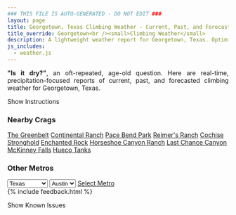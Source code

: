 ```yaml
---
### THIS FILE IS AUTO-GENERATED - DO NOT EDIT ###
layout: page
title: Georgetown, Texas Climbing Weather - Current, Past, and Forecasted Report
title_override: Georgetown<br /><small>Climbing Weather</small>
description: A lightweight weather report for Georgetown, Texas. Optimized for slow internet connections.
js_includes:
  - weather.js
---
```


<section class="measure center lh-copy f5-ns f6 ph2 mv4" style="text-align: justify;">
<strong>"Is it dry?"</strong>, an oft-repeated, age-old question. Here are real-time,
precipitation-focused reports of current, past, and forecasted climbing weather for Georgetown, Texas.
</section>

<p id="settings-toggle" class="mw5 b center tc hover-light-red black-70 pointer">Show Instructions</p>
<section id="settings" class="overflow-hidden" style="display:none;">
    <div class="mv2 ph2 center">
        <div class="fn f6 tc pv2">
            <p class="measure lh-copy center"><strong>Show/hide hourly forecasts</strong> by clicking the desired day.</p>
            <hr class="mw5 p0 mv2 o-60 b0 bt b--light-red light-red bg-light-red">
            <p class="measure lh-copy center"><strong>Current and Past conditions</strong> are measured by the nearest weather station. <strong>Forecast conditions</strong> are calculated and polled separately.</p>
            <hr class="mw5 p0 mv2 o-60 b0 bt b--light-red light-red bg-light-red">
            <p class="measure lh-copy center"><strong>Having issues?</strong> Try <a id="clear-cache" class="no-underline relative fancy-link light-red hover-light-red" href="#">clearing the local cache</a>.</p>
            <hr class="mw5 p0 mv2 o-60 b0 bt b--light-red light-red bg-light-red">
            <p class="measure lh-copy center">Weather data sourced from <a class="no-underline fancy-link relative light-red" target="_blank" href="https://www.weather.gov/documentation/services-web-api">weather.gov</a>.</p>
        </div>
    </div>
</section>
<section id="weather" data-crag="georgetown-texas" class="mv4-ns mv3 ph2 center"></section>
<section id="nearby" class="tc lh-copy">
  <h3>Nearby Crags</h3>
<a class="nowrap no-underline fancy-link relative light-red mh3" href="/crags/the-greenbelt-texas-weather.html">The Greenbelt</a>
<a class="nowrap no-underline fancy-link relative light-red mh3" href="/crags/continental-ranch-texas-weather.html">Continental Ranch</a>
<a class="nowrap no-underline fancy-link relative light-red mh3" href="/crags/pace-bend-park-texas-weather.html">Pace Bend Park</a>
<a class="nowrap no-underline fancy-link relative light-red mh3" href="/crags/reimers-ranch-texas-weather.html">Reimer's Ranch</a>
<a class="nowrap no-underline fancy-link relative light-red mh3" href="/crags/cochise-stronghold-arizona-weather.html">Cochise Stronghold</a>
<a class="nowrap no-underline fancy-link relative light-red mh3" href="/crags/enchanted-rock-texas-weather.html">Enchanted Rock</a>
<a class="nowrap no-underline fancy-link relative light-red mh3" href="/crags/horseshoe-canyon-ranch-arkansas-weather.html">Horseshoe Canyon Ranch</a>
<a class="nowrap no-underline fancy-link relative light-red mh3" href="/crags/last-chance-canyon-new-mexico-weather.html">Last Chance Canyon</a>
<a class="nowrap no-underline fancy-link relative light-red mh3" href="/crags/mckinney-falls-texas-weather.html">McKinney Falls</a>
<a class="nowrap no-underline fancy-link relative light-red mh3" href="/crags/hueco-tanks-texas-weather.html">Hueco Tanks</a>
</section>
<section id="nearby" class="tc lh-copy">
  <h3>Other Metros</h3>
  <select class="ma1 bg-near-white pa2" id="stateSel">
    <option value="Texas" selected>Texas</option>
    <option value="Washington">Washington</option>
    <option value="Colorado">Colorado</option>
    <option value="Tennessee">Tennessee</option>
    <option value="Utah">Utah</option>
    <option value="California">California</option>
  </select>
  <select class="ma1 bg-near-white pa2" id="citySel">
    <option value="Austin" selected>Austin</option>
  </select>
  <a id="selectMetro" class="f6 link dim ph3 pv2 ma1 dib white bg-light-red" href="/crags/austin-texas-weather.html">Select Metro</a>
  <script>
    var states = [];
    states["Texas"] = "Austin"
    states["Washington"] = "Seattle"
    states["Colorado"] = "Denver"
    states["Tennessee"] = "Nashville"
    states["Utah"] = "Salt Lake City"
    states["California"] = "San Francisco|Los Angeles"
  </script>
</section>
{% include feedback.html %}
<p id="issues-toggle" class="mw5 b center tc hover-light-red black-70 pointer">Show Known Issues</p>
<section id="issues" class="overflow-hidden tc f6">
</section>

<script>
  var weekly_EWX_157_106 = {"updated":"2022-06-29T07:10:42+00:00","units":"us","forecastGenerator":"BaselineForecastGenerator","generatedAt":"2022-06-29T08:40:35+00:00","updateTime":"2022-06-29T07:10:42+00:00","validTimes":"2022-06-29T01:00:00+00:00/P7DT18H","elevation":{"unitCode":"wmoUnit:m","value":239.8776},"periods":[{"number":1,"name":"Overnight","startTime":"2022-06-29T03:00:00-05:00","endTime":"2022-06-29T06:00:00-05:00","isDaytime":false,"temperature":70,"temperatureUnit":"F","temperatureTrend":null,"windSpeed":"5 mph","windDirection":"N","icon":"https://api.weather.gov/icons/land/night/sct?size=medium","shortForecast":"Partly Cloudy","detailedForecast":"Partly cloudy, with a low around 70. North wind around 5 mph."},{"number":2,"name":"Wednesday","startTime":"2022-06-29T06:00:00-05:00","endTime":"2022-06-29T18:00:00-05:00","isDaytime":true,"temperature":95,"temperatureUnit":"F","temperatureTrend":null,"windSpeed":"5 to 10 mph","windDirection":"NE","icon":"https://api.weather.gov/icons/land/day/few?size=medium","shortForecast":"Sunny","detailedForecast":"Sunny, with a high near 95. Northeast wind 5 to 10 mph."},{"number":3,"name":"Wednesday Night","startTime":"2022-06-29T18:00:00-05:00","endTime":"2022-06-30T06:00:00-05:00","isDaytime":false,"temperature":73,"temperatureUnit":"F","temperatureTrend":null,"windSpeed":"5 to 10 mph","windDirection":"SSE","icon":"https://api.weather.gov/icons/land/night/few?size=medium","shortForecast":"Mostly Clear","detailedForecast":"Mostly clear, with a low around 73. South southeast wind 5 to 10 mph, with gusts as high as 20 mph."},{"number":4,"name":"Thursday","startTime":"2022-06-30T06:00:00-05:00","endTime":"2022-06-30T18:00:00-05:00","isDaytime":true,"temperature":94,"temperatureUnit":"F","temperatureTrend":null,"windSpeed":"5 to 15 mph","windDirection":"S","icon":"https://api.weather.gov/icons/land/day/few/tsra_hi,20?size=medium","shortForecast":"Sunny then Slight Chance Showers And Thunderstorms","detailedForecast":"A slight chance of rain showers between 1pm and 4pm, then a slight chance of showers and thunderstorms. Sunny, with a high near 94. South wind 5 to 15 mph, with gusts as high as 20 mph. Chance of precipitation is 20%."},{"number":5,"name":"Thursday Night","startTime":"2022-06-30T18:00:00-05:00","endTime":"2022-07-01T06:00:00-05:00","isDaytime":false,"temperature":74,"temperatureUnit":"F","temperatureTrend":null,"windSpeed":"5 to 15 mph","windDirection":"SSE","icon":"https://api.weather.gov/icons/land/night/tsra_hi,20/sct?size=medium","shortForecast":"Slight Chance Showers And Thunderstorms then Partly Cloudy","detailedForecast":"A slight chance of showers and thunderstorms before 7pm. Partly cloudy, with a low around 74. South southeast wind 5 to 15 mph, with gusts as high as 20 mph. Chance of precipitation is 20%."},{"number":6,"name":"Friday","startTime":"2022-07-01T06:00:00-05:00","endTime":"2022-07-01T18:00:00-05:00","isDaytime":true,"temperature":90,"temperatureUnit":"F","temperatureTrend":null,"windSpeed":"5 to 10 mph","windDirection":"SE","icon":"https://api.weather.gov/icons/land/day/sct/tsra_hi,20?size=medium","shortForecast":"Mostly Sunny then Slight Chance Showers And Thunderstorms","detailedForecast":"A slight chance of showers and thunderstorms after 1pm. Mostly sunny, with a high near 90. Southeast wind 5 to 10 mph. Chance of precipitation is 20%."},{"number":7,"name":"Friday Night","startTime":"2022-07-01T18:00:00-05:00","endTime":"2022-07-02T06:00:00-05:00","isDaytime":false,"temperature":74,"temperatureUnit":"F","temperatureTrend":null,"windSpeed":"10 mph","windDirection":"SSE","icon":"https://api.weather.gov/icons/land/night/tsra_hi,20/sct?size=medium","shortForecast":"Slight Chance Showers And Thunderstorms then Partly Cloudy","detailedForecast":"A slight chance of showers and thunderstorms before 7pm. Partly cloudy, with a low around 74. South southeast wind around 10 mph. Chance of precipitation is 20%."},{"number":8,"name":"Saturday","startTime":"2022-07-02T06:00:00-05:00","endTime":"2022-07-02T18:00:00-05:00","isDaytime":true,"temperature":93,"temperatureUnit":"F","temperatureTrend":null,"windSpeed":"10 to 15 mph","windDirection":"S","icon":"https://api.weather.gov/icons/land/day/tsra_hi,20/tsra_hi,30?size=medium","shortForecast":"Slight Chance Showers And Thunderstorms","detailedForecast":"A slight chance of showers and thunderstorms between 7am and 1pm, then a chance of showers and thunderstorms. Mostly sunny, with a high near 93. South wind 10 to 15 mph, with gusts as high as 20 mph. Chance of precipitation is 30%."},{"number":9,"name":"Saturday Night","startTime":"2022-07-02T18:00:00-05:00","endTime":"2022-07-03T06:00:00-05:00","isDaytime":false,"temperature":75,"temperatureUnit":"F","temperatureTrend":null,"windSpeed":"10 mph","windDirection":"SSE","icon":"https://api.weather.gov/icons/land/night/tsra_hi,30/sct?size=medium","shortForecast":"Chance Showers And Thunderstorms then Partly Cloudy","detailedForecast":"A chance of showers and thunderstorms before 7pm. Partly cloudy, with a low around 75. South southeast wind around 10 mph, with gusts as high as 25 mph. Chance of precipitation is 30%."},{"number":10,"name":"Sunday","startTime":"2022-07-03T06:00:00-05:00","endTime":"2022-07-03T18:00:00-05:00","isDaytime":true,"temperature":96,"temperatureUnit":"F","temperatureTrend":null,"windSpeed":"10 to 15 mph","windDirection":"S","icon":"https://api.weather.gov/icons/land/day/few?size=medium","shortForecast":"Sunny","detailedForecast":"Sunny, with a high near 96."},{"number":11,"name":"Sunday Night","startTime":"2022-07-03T18:00:00-05:00","endTime":"2022-07-04T06:00:00-05:00","isDaytime":false,"temperature":75,"temperatureUnit":"F","temperatureTrend":null,"windSpeed":"10 to 15 mph","windDirection":"S","icon":"https://api.weather.gov/icons/land/night/few?size=medium","shortForecast":"Mostly Clear","detailedForecast":"Mostly clear, with a low around 75."},{"number":12,"name":"Independence Day","startTime":"2022-07-04T06:00:00-05:00","endTime":"2022-07-04T18:00:00-05:00","isDaytime":true,"temperature":96,"temperatureUnit":"F","temperatureTrend":null,"windSpeed":"10 to 15 mph","windDirection":"S","icon":"https://api.weather.gov/icons/land/day/few?size=medium","shortForecast":"Sunny","detailedForecast":"Sunny, with a high near 96."},{"number":13,"name":"Monday Night","startTime":"2022-07-04T18:00:00-05:00","endTime":"2022-07-05T06:00:00-05:00","isDaytime":false,"temperature":75,"temperatureUnit":"F","temperatureTrend":null,"windSpeed":"10 to 15 mph","windDirection":"S","icon":"https://api.weather.gov/icons/land/night/few?size=medium","shortForecast":"Mostly Clear","detailedForecast":"Mostly clear, with a low around 75."},{"number":14,"name":"Tuesday","startTime":"2022-07-05T06:00:00-05:00","endTime":"2022-07-05T18:00:00-05:00","isDaytime":true,"temperature":99,"temperatureUnit":"F","temperatureTrend":null,"windSpeed":"10 to 15 mph","windDirection":"S","icon":"https://api.weather.gov/icons/land/day/hot?size=medium","shortForecast":"Sunny","detailedForecast":"Sunny, with a high near 99."}]}
  var hourly_EWX_157_106 = {"@context":["https://geojson.org/geojson-ld/geojson-context.jsonld",{"@version":"1.1","wx":"https://api.weather.gov/ontology#","geo":"http://www.opengis.net/ont/geosparql#","unit":"http://codes.wmo.int/common/unit/","@vocab":"https://api.weather.gov/ontology#"}],"type":"Feature","geometry":{"type":"Polygon","coordinates":[[[-97.708125,30.6461079],[-97.7075974,30.6233812],[-97.68119469999999,30.623832800000002],[-97.6817172,30.646559600000003],[-97.708125,30.6461079]]]},"properties":{"updated":"2022-06-29T07:10:42+00:00","units":"us","forecastGenerator":"HourlyForecastGenerator","generatedAt":"2022-06-29T08:40:35+00:00","updateTime":"2022-06-29T07:10:42+00:00","validTimes":"2022-06-29T01:00:00+00:00/P7DT18H","elevation":{"unitCode":"wmoUnit:m","value":239.8776},"periods":[{"number":1,"name":"","startTime":"2022-06-29T03:00:00-05:00","endTime":"2022-06-29T04:00:00-05:00","isDaytime":false,"temperature":72,"temperatureUnit":"F","temperatureTrend":null,"windSpeed":"5 mph","windDirection":"N","icon":"https://api.weather.gov/icons/land/night/sct?size=small","shortForecast":"Partly Cloudy","detailedForecast":""},{"number":2,"name":"","startTime":"2022-06-29T04:00:00-05:00","endTime":"2022-06-29T05:00:00-05:00","isDaytime":false,"temperature":71,"temperatureUnit":"F","temperatureTrend":null,"windSpeed":"5 mph","windDirection":"N","icon":"https://api.weather.gov/icons/land/night/sct?size=small","shortForecast":"Partly Cloudy","detailedForecast":""},{"number":3,"name":"","startTime":"2022-06-29T05:00:00-05:00","endTime":"2022-06-29T06:00:00-05:00","isDaytime":false,"temperature":70,"temperatureUnit":"F","temperatureTrend":null,"windSpeed":"5 mph","windDirection":"N","icon":"https://api.weather.gov/icons/land/night/sct?size=small","shortForecast":"Partly Cloudy","detailedForecast":""},{"number":4,"name":"","startTime":"2022-06-29T06:00:00-05:00","endTime":"2022-06-29T07:00:00-05:00","isDaytime":true,"temperature":70,"temperatureUnit":"F","temperatureTrend":null,"windSpeed":"5 mph","windDirection":"N","icon":"https://api.weather.gov/icons/land/day/sct?size=small","shortForecast":"Mostly Sunny","detailedForecast":""},{"number":5,"name":"","startTime":"2022-06-29T07:00:00-05:00","endTime":"2022-06-29T08:00:00-05:00","isDaytime":true,"temperature":70,"temperatureUnit":"F","temperatureTrend":null,"windSpeed":"5 mph","windDirection":"N","icon":"https://api.weather.gov/icons/land/day/few?size=small","shortForecast":"Sunny","detailedForecast":""},{"number":6,"name":"","startTime":"2022-06-29T08:00:00-05:00","endTime":"2022-06-29T09:00:00-05:00","isDaytime":true,"temperature":74,"temperatureUnit":"F","temperatureTrend":null,"windSpeed":"5 mph","windDirection":"NNE","icon":"https://api.weather.gov/icons/land/day/few?size=small","shortForecast":"Sunny","detailedForecast":""},{"number":7,"name":"","startTime":"2022-06-29T09:00:00-05:00","endTime":"2022-06-29T10:00:00-05:00","isDaytime":true,"temperature":78,"temperatureUnit":"F","temperatureTrend":null,"windSpeed":"10 mph","windDirection":"NE","icon":"https://api.weather.gov/icons/land/day/few?size=small","shortForecast":"Sunny","detailedForecast":""},{"number":8,"name":"","startTime":"2022-06-29T10:00:00-05:00","endTime":"2022-06-29T11:00:00-05:00","isDaytime":true,"temperature":81,"temperatureUnit":"F","temperatureTrend":null,"windSpeed":"10 mph","windDirection":"NE","icon":"https://api.weather.gov/icons/land/day/few?size=small","shortForecast":"Sunny","detailedForecast":""},{"number":9,"name":"","startTime":"2022-06-29T11:00:00-05:00","endTime":"2022-06-29T12:00:00-05:00","isDaytime":true,"temperature":85,"temperatureUnit":"F","temperatureTrend":null,"windSpeed":"10 mph","windDirection":"NE","icon":"https://api.weather.gov/icons/land/day/skc?size=small","shortForecast":"Sunny","detailedForecast":""},{"number":10,"name":"","startTime":"2022-06-29T12:00:00-05:00","endTime":"2022-06-29T13:00:00-05:00","isDaytime":true,"temperature":88,"temperatureUnit":"F","temperatureTrend":null,"windSpeed":"10 mph","windDirection":"NE","icon":"https://api.weather.gov/icons/land/day/few?size=small","shortForecast":"Sunny","detailedForecast":""},{"number":11,"name":"","startTime":"2022-06-29T13:00:00-05:00","endTime":"2022-06-29T14:00:00-05:00","isDaytime":true,"temperature":90,"temperatureUnit":"F","temperatureTrend":null,"windSpeed":"10 mph","windDirection":"NE","icon":"https://api.weather.gov/icons/land/day/skc?size=small","shortForecast":"Sunny","detailedForecast":""},{"number":12,"name":"","startTime":"2022-06-29T14:00:00-05:00","endTime":"2022-06-29T15:00:00-05:00","isDaytime":true,"temperature":92,"temperatureUnit":"F","temperatureTrend":null,"windSpeed":"10 mph","windDirection":"NE","icon":"https://api.weather.gov/icons/land/day/skc?size=small","shortForecast":"Sunny","detailedForecast":""},{"number":13,"name":"","startTime":"2022-06-29T15:00:00-05:00","endTime":"2022-06-29T16:00:00-05:00","isDaytime":true,"temperature":93,"temperatureUnit":"F","temperatureTrend":null,"windSpeed":"10 mph","windDirection":"NE","icon":"https://api.weather.gov/icons/land/day/skc?size=small","shortForecast":"Sunny","detailedForecast":""},{"number":14,"name":"","startTime":"2022-06-29T16:00:00-05:00","endTime":"2022-06-29T17:00:00-05:00","isDaytime":true,"temperature":93,"temperatureUnit":"F","temperatureTrend":null,"windSpeed":"10 mph","windDirection":"ENE","icon":"https://api.weather.gov/icons/land/day/skc?size=small","shortForecast":"Sunny","detailedForecast":""},{"number":15,"name":"","startTime":"2022-06-29T17:00:00-05:00","endTime":"2022-06-29T18:00:00-05:00","isDaytime":true,"temperature":94,"temperatureUnit":"F","temperatureTrend":null,"windSpeed":"10 mph","windDirection":"ENE","icon":"https://api.weather.gov/icons/land/day/few?size=small","shortForecast":"Sunny","detailedForecast":""},{"number":16,"name":"","startTime":"2022-06-29T18:00:00-05:00","endTime":"2022-06-29T19:00:00-05:00","isDaytime":false,"temperature":94,"temperatureUnit":"F","temperatureTrend":null,"windSpeed":"10 mph","windDirection":"E","icon":"https://api.weather.gov/icons/land/night/skc?size=small","shortForecast":"Clear","detailedForecast":""},{"number":17,"name":"","startTime":"2022-06-29T19:00:00-05:00","endTime":"2022-06-29T20:00:00-05:00","isDaytime":false,"temperature":91,"temperatureUnit":"F","temperatureTrend":null,"windSpeed":"10 mph","windDirection":"E","icon":"https://api.weather.gov/icons/land/night/few?size=small","shortForecast":"Mostly Clear","detailedForecast":""},{"number":18,"name":"","startTime":"2022-06-29T20:00:00-05:00","endTime":"2022-06-29T21:00:00-05:00","isDaytime":false,"temperature":89,"temperatureUnit":"F","temperatureTrend":null,"windSpeed":"10 mph","windDirection":"ESE","icon":"https://api.weather.gov/icons/land/night/few?size=small","shortForecast":"Mostly Clear","detailedForecast":""},{"number":19,"name":"","startTime":"2022-06-29T21:00:00-05:00","endTime":"2022-06-29T22:00:00-05:00","isDaytime":false,"temperature":85,"temperatureUnit":"F","temperatureTrend":null,"windSpeed":"10 mph","windDirection":"SE","icon":"https://api.weather.gov/icons/land/night/few?size=small","shortForecast":"Mostly Clear","detailedForecast":""},{"number":20,"name":"","startTime":"2022-06-29T22:00:00-05:00","endTime":"2022-06-29T23:00:00-05:00","isDaytime":false,"temperature":82,"temperatureUnit":"F","temperatureTrend":null,"windSpeed":"10 mph","windDirection":"SSE","icon":"https://api.weather.gov/icons/land/night/sct?size=small","shortForecast":"Partly Cloudy","detailedForecast":""},{"number":21,"name":"","startTime":"2022-06-29T23:00:00-05:00","endTime":"2022-06-30T00:00:00-05:00","isDaytime":false,"temperature":80,"temperatureUnit":"F","temperatureTrend":null,"windSpeed":"10 mph","windDirection":"SSE","icon":"https://api.weather.gov/icons/land/night/few?size=small","shortForecast":"Mostly Clear","detailedForecast":""},{"number":22,"name":"","startTime":"2022-06-30T00:00:00-05:00","endTime":"2022-06-30T01:00:00-05:00","isDaytime":false,"temperature":79,"temperatureUnit":"F","temperatureTrend":null,"windSpeed":"5 mph","windDirection":"S","icon":"https://api.weather.gov/icons/land/night/few?size=small","shortForecast":"Mostly Clear","detailedForecast":""},{"number":23,"name":"","startTime":"2022-06-30T01:00:00-05:00","endTime":"2022-06-30T02:00:00-05:00","isDaytime":false,"temperature":78,"temperatureUnit":"F","temperatureTrend":null,"windSpeed":"5 mph","windDirection":"S","icon":"https://api.weather.gov/icons/land/night/sct?size=small","shortForecast":"Partly Cloudy","detailedForecast":""},{"number":24,"name":"","startTime":"2022-06-30T02:00:00-05:00","endTime":"2022-06-30T03:00:00-05:00","isDaytime":false,"temperature":77,"temperatureUnit":"F","temperatureTrend":null,"windSpeed":"5 mph","windDirection":"S","icon":"https://api.weather.gov/icons/land/night/few?size=small","shortForecast":"Mostly Clear","detailedForecast":""},{"number":25,"name":"","startTime":"2022-06-30T03:00:00-05:00","endTime":"2022-06-30T04:00:00-05:00","isDaytime":false,"temperature":76,"temperatureUnit":"F","temperatureTrend":null,"windSpeed":"5 mph","windDirection":"SSW","icon":"https://api.weather.gov/icons/land/night/few?size=small","shortForecast":"Mostly Clear","detailedForecast":""},{"number":26,"name":"","startTime":"2022-06-30T04:00:00-05:00","endTime":"2022-06-30T05:00:00-05:00","isDaytime":false,"temperature":75,"temperatureUnit":"F","temperatureTrend":null,"windSpeed":"5 mph","windDirection":"SSW","icon":"https://api.weather.gov/icons/land/night/few?size=small","shortForecast":"Mostly Clear","detailedForecast":""},{"number":27,"name":"","startTime":"2022-06-30T05:00:00-05:00","endTime":"2022-06-30T06:00:00-05:00","isDaytime":false,"temperature":75,"temperatureUnit":"F","temperatureTrend":null,"windSpeed":"5 mph","windDirection":"WSW","icon":"https://api.weather.gov/icons/land/night/few?size=small","shortForecast":"Mostly Clear","detailedForecast":""},{"number":28,"name":"","startTime":"2022-06-30T06:00:00-05:00","endTime":"2022-06-30T07:00:00-05:00","isDaytime":true,"temperature":74,"temperatureUnit":"F","temperatureTrend":null,"windSpeed":"5 mph","windDirection":"SW","icon":"https://api.weather.gov/icons/land/day/few?size=small","shortForecast":"Sunny","detailedForecast":""},{"number":29,"name":"","startTime":"2022-06-30T07:00:00-05:00","endTime":"2022-06-30T08:00:00-05:00","isDaytime":true,"temperature":73,"temperatureUnit":"F","temperatureTrend":null,"windSpeed":"5 mph","windDirection":"NW","icon":"https://api.weather.gov/icons/land/day/few?size=small","shortForecast":"Sunny","detailedForecast":""},{"number":30,"name":"","startTime":"2022-06-30T08:00:00-05:00","endTime":"2022-06-30T09:00:00-05:00","isDaytime":true,"temperature":77,"temperatureUnit":"F","temperatureTrend":null,"windSpeed":"5 mph","windDirection":"SSW","icon":"https://api.weather.gov/icons/land/day/few?size=small","shortForecast":"Sunny","detailedForecast":""},{"number":31,"name":"","startTime":"2022-06-30T09:00:00-05:00","endTime":"2022-06-30T10:00:00-05:00","isDaytime":true,"temperature":80,"temperatureUnit":"F","temperatureTrend":null,"windSpeed":"5 mph","windDirection":"S","icon":"https://api.weather.gov/icons/land/day/few?size=small","shortForecast":"Sunny","detailedForecast":""},{"number":32,"name":"","startTime":"2022-06-30T10:00:00-05:00","endTime":"2022-06-30T11:00:00-05:00","isDaytime":true,"temperature":83,"temperatureUnit":"F","temperatureTrend":null,"windSpeed":"5 mph","windDirection":"SSE","icon":"https://api.weather.gov/icons/land/day/skc?size=small","shortForecast":"Sunny","detailedForecast":""},{"number":33,"name":"","startTime":"2022-06-30T11:00:00-05:00","endTime":"2022-06-30T12:00:00-05:00","isDaytime":true,"temperature":86,"temperatureUnit":"F","temperatureTrend":null,"windSpeed":"10 mph","windDirection":"SSE","icon":"https://api.weather.gov/icons/land/day/few?size=small","shortForecast":"Sunny","detailedForecast":""},{"number":34,"name":"","startTime":"2022-06-30T12:00:00-05:00","endTime":"2022-06-30T13:00:00-05:00","isDaytime":true,"temperature":89,"temperatureUnit":"F","temperatureTrend":null,"windSpeed":"10 mph","windDirection":"SE","icon":"https://api.weather.gov/icons/land/day/few?size=small","shortForecast":"Sunny","detailedForecast":""},{"number":35,"name":"","startTime":"2022-06-30T13:00:00-05:00","endTime":"2022-06-30T14:00:00-05:00","isDaytime":true,"temperature":91,"temperatureUnit":"F","temperatureTrend":null,"windSpeed":"10 mph","windDirection":"SE","icon":"https://api.weather.gov/icons/land/day/rain_showers?size=small","shortForecast":"Slight Chance Rain Showers","detailedForecast":""},{"number":36,"name":"","startTime":"2022-06-30T14:00:00-05:00","endTime":"2022-06-30T15:00:00-05:00","isDaytime":true,"temperature":93,"temperatureUnit":"F","temperatureTrend":null,"windSpeed":"10 mph","windDirection":"SE","icon":"https://api.weather.gov/icons/land/day/rain_showers?size=small","shortForecast":"Slight Chance Rain Showers","detailedForecast":""},{"number":37,"name":"","startTime":"2022-06-30T15:00:00-05:00","endTime":"2022-06-30T16:00:00-05:00","isDaytime":true,"temperature":93,"temperatureUnit":"F","temperatureTrend":null,"windSpeed":"15 mph","windDirection":"SE","icon":"https://api.weather.gov/icons/land/day/rain_showers?size=small","shortForecast":"Slight Chance Rain Showers","detailedForecast":""},{"number":38,"name":"","startTime":"2022-06-30T16:00:00-05:00","endTime":"2022-06-30T17:00:00-05:00","isDaytime":true,"temperature":93,"temperatureUnit":"F","temperatureTrend":null,"windSpeed":"15 mph","windDirection":"SE","icon":"https://api.weather.gov/icons/land/day/tsra_hi?size=small","shortForecast":"Slight Chance Showers And Thunderstorms","detailedForecast":""},{"number":39,"name":"","startTime":"2022-06-30T17:00:00-05:00","endTime":"2022-06-30T18:00:00-05:00","isDaytime":true,"temperature":93,"temperatureUnit":"F","temperatureTrend":null,"windSpeed":"15 mph","windDirection":"SE","icon":"https://api.weather.gov/icons/land/day/tsra_hi?size=small","shortForecast":"Slight Chance Showers And Thunderstorms","detailedForecast":""},{"number":40,"name":"","startTime":"2022-06-30T18:00:00-05:00","endTime":"2022-06-30T19:00:00-05:00","isDaytime":false,"temperature":91,"temperatureUnit":"F","temperatureTrend":null,"windSpeed":"15 mph","windDirection":"SE","icon":"https://api.weather.gov/icons/land/night/tsra_hi?size=small","shortForecast":"Slight Chance Showers And Thunderstorms","detailedForecast":""},{"number":41,"name":"","startTime":"2022-06-30T19:00:00-05:00","endTime":"2022-06-30T20:00:00-05:00","isDaytime":false,"temperature":90,"temperatureUnit":"F","temperatureTrend":null,"windSpeed":"15 mph","windDirection":"SE","icon":"https://api.weather.gov/icons/land/night/sct?size=small","shortForecast":"Partly Cloudy","detailedForecast":""},{"number":42,"name":"","startTime":"2022-06-30T20:00:00-05:00","endTime":"2022-06-30T21:00:00-05:00","isDaytime":false,"temperature":87,"temperatureUnit":"F","temperatureTrend":null,"windSpeed":"10 mph","windDirection":"SE","icon":"https://api.weather.gov/icons/land/night/few?size=small","shortForecast":"Mostly Clear","detailedForecast":""},{"number":43,"name":"","startTime":"2022-06-30T21:00:00-05:00","endTime":"2022-06-30T22:00:00-05:00","isDaytime":false,"temperature":85,"temperatureUnit":"F","temperatureTrend":null,"windSpeed":"10 mph","windDirection":"SSE","icon":"https://api.weather.gov/icons/land/night/few?size=small","shortForecast":"Mostly Clear","detailedForecast":""},{"number":44,"name":"","startTime":"2022-06-30T22:00:00-05:00","endTime":"2022-06-30T23:00:00-05:00","isDaytime":false,"temperature":82,"temperatureUnit":"F","temperatureTrend":null,"windSpeed":"10 mph","windDirection":"SSE","icon":"https://api.weather.gov/icons/land/night/few?size=small","shortForecast":"Mostly Clear","detailedForecast":""},{"number":45,"name":"","startTime":"2022-06-30T23:00:00-05:00","endTime":"2022-07-01T00:00:00-05:00","isDaytime":false,"temperature":81,"temperatureUnit":"F","temperatureTrend":null,"windSpeed":"10 mph","windDirection":"SSE","icon":"https://api.weather.gov/icons/land/night/few?size=small","shortForecast":"Mostly Clear","detailedForecast":""},{"number":46,"name":"","startTime":"2022-07-01T00:00:00-05:00","endTime":"2022-07-01T01:00:00-05:00","isDaytime":false,"temperature":80,"temperatureUnit":"F","temperatureTrend":null,"windSpeed":"10 mph","windDirection":"SSE","icon":"https://api.weather.gov/icons/land/night/few?size=small","shortForecast":"Mostly Clear","detailedForecast":""},{"number":47,"name":"","startTime":"2022-07-01T01:00:00-05:00","endTime":"2022-07-01T02:00:00-05:00","isDaytime":false,"temperature":79,"temperatureUnit":"F","temperatureTrend":null,"windSpeed":"10 mph","windDirection":"SSE","icon":"https://api.weather.gov/icons/land/night/sct?size=small","shortForecast":"Partly Cloudy","detailedForecast":""},{"number":48,"name":"","startTime":"2022-07-01T02:00:00-05:00","endTime":"2022-07-01T03:00:00-05:00","isDaytime":false,"temperature":78,"temperatureUnit":"F","temperatureTrend":null,"windSpeed":"5 mph","windDirection":"SSE","icon":"https://api.weather.gov/icons/land/night/sct?size=small","shortForecast":"Partly Cloudy","detailedForecast":""},{"number":49,"name":"","startTime":"2022-07-01T03:00:00-05:00","endTime":"2022-07-01T04:00:00-05:00","isDaytime":false,"temperature":77,"temperatureUnit":"F","temperatureTrend":null,"windSpeed":"5 mph","windDirection":"SSE","icon":"https://api.weather.gov/icons/land/night/sct?size=small","shortForecast":"Partly Cloudy","detailedForecast":""},{"number":50,"name":"","startTime":"2022-07-01T04:00:00-05:00","endTime":"2022-07-01T05:00:00-05:00","isDaytime":false,"temperature":76,"temperatureUnit":"F","temperatureTrend":null,"windSpeed":"5 mph","windDirection":"SSE","icon":"https://api.weather.gov/icons/land/night/sct?size=small","shortForecast":"Partly Cloudy","detailedForecast":""},{"number":51,"name":"","startTime":"2022-07-01T05:00:00-05:00","endTime":"2022-07-01T06:00:00-05:00","isDaytime":false,"temperature":75,"temperatureUnit":"F","temperatureTrend":null,"windSpeed":"5 mph","windDirection":"SSE","icon":"https://api.weather.gov/icons/land/night/sct?size=small","shortForecast":"Partly Cloudy","detailedForecast":""},{"number":52,"name":"","startTime":"2022-07-01T06:00:00-05:00","endTime":"2022-07-01T07:00:00-05:00","isDaytime":true,"temperature":74,"temperatureUnit":"F","temperatureTrend":null,"windSpeed":"5 mph","windDirection":"SSE","icon":"https://api.weather.gov/icons/land/day/sct?size=small","shortForecast":"Mostly Sunny","detailedForecast":""},{"number":53,"name":"","startTime":"2022-07-01T07:00:00-05:00","endTime":"2022-07-01T08:00:00-05:00","isDaytime":true,"temperature":74,"temperatureUnit":"F","temperatureTrend":null,"windSpeed":"5 mph","windDirection":"SSE","icon":"https://api.weather.gov/icons/land/day/sct?size=small","shortForecast":"Mostly Sunny","detailedForecast":""},{"number":54,"name":"","startTime":"2022-07-01T08:00:00-05:00","endTime":"2022-07-01T09:00:00-05:00","isDaytime":true,"temperature":76,"temperatureUnit":"F","temperatureTrend":null,"windSpeed":"5 mph","windDirection":"SSE","icon":"https://api.weather.gov/icons/land/day/sct?size=small","shortForecast":"Mostly Sunny","detailedForecast":""},{"number":55,"name":"","startTime":"2022-07-01T09:00:00-05:00","endTime":"2022-07-01T10:00:00-05:00","isDaytime":true,"temperature":78,"temperatureUnit":"F","temperatureTrend":null,"windSpeed":"10 mph","windDirection":"SE","icon":"https://api.weather.gov/icons/land/day/sct?size=small","shortForecast":"Mostly Sunny","detailedForecast":""},{"number":56,"name":"","startTime":"2022-07-01T10:00:00-05:00","endTime":"2022-07-01T11:00:00-05:00","isDaytime":true,"temperature":81,"temperatureUnit":"F","temperatureTrend":null,"windSpeed":"10 mph","windDirection":"SE","icon":"https://api.weather.gov/icons/land/day/sct?size=small","shortForecast":"Mostly Sunny","detailedForecast":""},{"number":57,"name":"","startTime":"2022-07-01T11:00:00-05:00","endTime":"2022-07-01T12:00:00-05:00","isDaytime":true,"temperature":83,"temperatureUnit":"F","temperatureTrend":null,"windSpeed":"10 mph","windDirection":"SE","icon":"https://api.weather.gov/icons/land/day/sct?size=small","shortForecast":"Mostly Sunny","detailedForecast":""},{"number":58,"name":"","startTime":"2022-07-01T12:00:00-05:00","endTime":"2022-07-01T13:00:00-05:00","isDaytime":true,"temperature":86,"temperatureUnit":"F","temperatureTrend":null,"windSpeed":"10 mph","windDirection":"SE","icon":"https://api.weather.gov/icons/land/day/bkn?size=small","shortForecast":"Partly Sunny","detailedForecast":""},{"number":59,"name":"","startTime":"2022-07-01T13:00:00-05:00","endTime":"2022-07-01T14:00:00-05:00","isDaytime":true,"temperature":88,"temperatureUnit":"F","temperatureTrend":null,"windSpeed":"10 mph","windDirection":"SE","icon":"https://api.weather.gov/icons/land/day/tsra_hi?size=small","shortForecast":"Slight Chance Showers And Thunderstorms","detailedForecast":""},{"number":60,"name":"","startTime":"2022-07-01T14:00:00-05:00","endTime":"2022-07-01T15:00:00-05:00","isDaytime":true,"temperature":89,"temperatureUnit":"F","temperatureTrend":null,"windSpeed":"10 mph","windDirection":"SE","icon":"https://api.weather.gov/icons/land/day/tsra_hi?size=small","shortForecast":"Slight Chance Showers And Thunderstorms","detailedForecast":""},{"number":61,"name":"","startTime":"2022-07-01T15:00:00-05:00","endTime":"2022-07-01T16:00:00-05:00","isDaytime":true,"temperature":90,"temperatureUnit":"F","temperatureTrend":null,"windSpeed":"10 mph","windDirection":"SE","icon":"https://api.weather.gov/icons/land/day/tsra_hi?size=small","shortForecast":"Slight Chance Showers And Thunderstorms","detailedForecast":""},{"number":62,"name":"","startTime":"2022-07-01T16:00:00-05:00","endTime":"2022-07-01T17:00:00-05:00","isDaytime":true,"temperature":90,"temperatureUnit":"F","temperatureTrend":null,"windSpeed":"10 mph","windDirection":"SE","icon":"https://api.weather.gov/icons/land/day/tsra_hi?size=small","shortForecast":"Slight Chance Showers And Thunderstorms","detailedForecast":""},{"number":63,"name":"","startTime":"2022-07-01T17:00:00-05:00","endTime":"2022-07-01T18:00:00-05:00","isDaytime":true,"temperature":90,"temperatureUnit":"F","temperatureTrend":null,"windSpeed":"10 mph","windDirection":"SE","icon":"https://api.weather.gov/icons/land/day/tsra_hi?size=small","shortForecast":"Slight Chance Showers And Thunderstorms","detailedForecast":""},{"number":64,"name":"","startTime":"2022-07-01T18:00:00-05:00","endTime":"2022-07-01T19:00:00-05:00","isDaytime":false,"temperature":89,"temperatureUnit":"F","temperatureTrend":null,"windSpeed":"10 mph","windDirection":"SE","icon":"https://api.weather.gov/icons/land/night/tsra_hi?size=small","shortForecast":"Slight Chance Showers And Thunderstorms","detailedForecast":""},{"number":65,"name":"","startTime":"2022-07-01T19:00:00-05:00","endTime":"2022-07-01T20:00:00-05:00","isDaytime":false,"temperature":88,"temperatureUnit":"F","temperatureTrend":null,"windSpeed":"10 mph","windDirection":"SE","icon":"https://api.weather.gov/icons/land/night/sct?size=small","shortForecast":"Partly Cloudy","detailedForecast":""},{"number":66,"name":"","startTime":"2022-07-01T20:00:00-05:00","endTime":"2022-07-01T21:00:00-05:00","isDaytime":false,"temperature":86,"temperatureUnit":"F","temperatureTrend":null,"windSpeed":"10 mph","windDirection":"SE","icon":"https://api.weather.gov/icons/land/night/sct?size=small","shortForecast":"Partly Cloudy","detailedForecast":""},{"number":67,"name":"","startTime":"2022-07-01T21:00:00-05:00","endTime":"2022-07-01T22:00:00-05:00","isDaytime":false,"temperature":83,"temperatureUnit":"F","temperatureTrend":null,"windSpeed":"10 mph","windDirection":"SSE","icon":"https://api.weather.gov/icons/land/night/sct?size=small","shortForecast":"Partly Cloudy","detailedForecast":""},{"number":68,"name":"","startTime":"2022-07-01T22:00:00-05:00","endTime":"2022-07-01T23:00:00-05:00","isDaytime":false,"temperature":81,"temperatureUnit":"F","temperatureTrend":null,"windSpeed":"10 mph","windDirection":"SSE","icon":"https://api.weather.gov/icons/land/night/sct?size=small","shortForecast":"Partly Cloudy","detailedForecast":""},{"number":69,"name":"","startTime":"2022-07-01T23:00:00-05:00","endTime":"2022-07-02T00:00:00-05:00","isDaytime":false,"temperature":80,"temperatureUnit":"F","temperatureTrend":null,"windSpeed":"10 mph","windDirection":"SSE","icon":"https://api.weather.gov/icons/land/night/sct?size=small","shortForecast":"Partly Cloudy","detailedForecast":""},{"number":70,"name":"","startTime":"2022-07-02T00:00:00-05:00","endTime":"2022-07-02T01:00:00-05:00","isDaytime":false,"temperature":80,"temperatureUnit":"F","temperatureTrend":null,"windSpeed":"10 mph","windDirection":"SSE","icon":"https://api.weather.gov/icons/land/night/sct?size=small","shortForecast":"Partly Cloudy","detailedForecast":""},{"number":71,"name":"","startTime":"2022-07-02T01:00:00-05:00","endTime":"2022-07-02T02:00:00-05:00","isDaytime":false,"temperature":79,"temperatureUnit":"F","temperatureTrend":null,"windSpeed":"10 mph","windDirection":"SSE","icon":"https://api.weather.gov/icons/land/night/sct?size=small","shortForecast":"Partly Cloudy","detailedForecast":""},{"number":72,"name":"","startTime":"2022-07-02T02:00:00-05:00","endTime":"2022-07-02T03:00:00-05:00","isDaytime":false,"temperature":79,"temperatureUnit":"F","temperatureTrend":null,"windSpeed":"10 mph","windDirection":"SSE","icon":"https://api.weather.gov/icons/land/night/sct?size=small","shortForecast":"Partly Cloudy","detailedForecast":""},{"number":73,"name":"","startTime":"2022-07-02T03:00:00-05:00","endTime":"2022-07-02T04:00:00-05:00","isDaytime":false,"temperature":78,"temperatureUnit":"F","temperatureTrend":null,"windSpeed":"10 mph","windDirection":"S","icon":"https://api.weather.gov/icons/land/night/sct?size=small","shortForecast":"Partly Cloudy","detailedForecast":""},{"number":74,"name":"","startTime":"2022-07-02T04:00:00-05:00","endTime":"2022-07-02T05:00:00-05:00","isDaytime":false,"temperature":77,"temperatureUnit":"F","temperatureTrend":null,"windSpeed":"10 mph","windDirection":"S","icon":"https://api.weather.gov/icons/land/night/sct?size=small","shortForecast":"Partly Cloudy","detailedForecast":""},{"number":75,"name":"","startTime":"2022-07-02T05:00:00-05:00","endTime":"2022-07-02T06:00:00-05:00","isDaytime":false,"temperature":76,"temperatureUnit":"F","temperatureTrend":null,"windSpeed":"10 mph","windDirection":"S","icon":"https://api.weather.gov/icons/land/night/sct?size=small","shortForecast":"Partly Cloudy","detailedForecast":""},{"number":76,"name":"","startTime":"2022-07-02T06:00:00-05:00","endTime":"2022-07-02T07:00:00-05:00","isDaytime":true,"temperature":75,"temperatureUnit":"F","temperatureTrend":null,"windSpeed":"10 mph","windDirection":"S","icon":"https://api.weather.gov/icons/land/day/sct?size=small","shortForecast":"Mostly Sunny","detailedForecast":""},{"number":77,"name":"","startTime":"2022-07-02T07:00:00-05:00","endTime":"2022-07-02T08:00:00-05:00","isDaytime":true,"temperature":75,"temperatureUnit":"F","temperatureTrend":null,"windSpeed":"10 mph","windDirection":"S","icon":"https://api.weather.gov/icons/land/day/tsra_hi?size=small","shortForecast":"Slight Chance Showers And Thunderstorms","detailedForecast":""},{"number":78,"name":"","startTime":"2022-07-02T08:00:00-05:00","endTime":"2022-07-02T09:00:00-05:00","isDaytime":true,"temperature":77,"temperatureUnit":"F","temperatureTrend":null,"windSpeed":"10 mph","windDirection":"S","icon":"https://api.weather.gov/icons/land/day/tsra_hi?size=small","shortForecast":"Slight Chance Showers And Thunderstorms","detailedForecast":""},{"number":79,"name":"","startTime":"2022-07-02T09:00:00-05:00","endTime":"2022-07-02T10:00:00-05:00","isDaytime":true,"temperature":80,"temperatureUnit":"F","temperatureTrend":null,"windSpeed":"10 mph","windDirection":"S","icon":"https://api.weather.gov/icons/land/day/tsra_hi?size=small","shortForecast":"Slight Chance Showers And Thunderstorms","detailedForecast":""},{"number":80,"name":"","startTime":"2022-07-02T10:00:00-05:00","endTime":"2022-07-02T11:00:00-05:00","isDaytime":true,"temperature":83,"temperatureUnit":"F","temperatureTrend":null,"windSpeed":"15 mph","windDirection":"S","icon":"https://api.weather.gov/icons/land/day/tsra_hi?size=small","shortForecast":"Slight Chance Showers And Thunderstorms","detailedForecast":""},{"number":81,"name":"","startTime":"2022-07-02T11:00:00-05:00","endTime":"2022-07-02T12:00:00-05:00","isDaytime":true,"temperature":85,"temperatureUnit":"F","temperatureTrend":null,"windSpeed":"15 mph","windDirection":"S","icon":"https://api.weather.gov/icons/land/day/tsra_hi?size=small","shortForecast":"Slight Chance Showers And Thunderstorms","detailedForecast":""},{"number":82,"name":"","startTime":"2022-07-02T12:00:00-05:00","endTime":"2022-07-02T13:00:00-05:00","isDaytime":true,"temperature":88,"temperatureUnit":"F","temperatureTrend":null,"windSpeed":"10 mph","windDirection":"S","icon":"https://api.weather.gov/icons/land/day/tsra_hi?size=small","shortForecast":"Slight Chance Showers And Thunderstorms","detailedForecast":""},{"number":83,"name":"","startTime":"2022-07-02T13:00:00-05:00","endTime":"2022-07-02T14:00:00-05:00","isDaytime":true,"temperature":90,"temperatureUnit":"F","temperatureTrend":null,"windSpeed":"10 mph","windDirection":"S","icon":"https://api.weather.gov/icons/land/day/tsra_hi?size=small","shortForecast":"Chance Showers And Thunderstorms","detailedForecast":""},{"number":84,"name":"","startTime":"2022-07-02T14:00:00-05:00","endTime":"2022-07-02T15:00:00-05:00","isDaytime":true,"temperature":91,"temperatureUnit":"F","temperatureTrend":null,"windSpeed":"10 mph","windDirection":"S","icon":"https://api.weather.gov/icons/land/day/tsra_hi?size=small","shortForecast":"Chance Showers And Thunderstorms","detailedForecast":""},{"number":85,"name":"","startTime":"2022-07-02T15:00:00-05:00","endTime":"2022-07-02T16:00:00-05:00","isDaytime":true,"temperature":92,"temperatureUnit":"F","temperatureTrend":null,"windSpeed":"10 mph","windDirection":"S","icon":"https://api.weather.gov/icons/land/day/tsra_hi?size=small","shortForecast":"Chance Showers And Thunderstorms","detailedForecast":""},{"number":86,"name":"","startTime":"2022-07-02T16:00:00-05:00","endTime":"2022-07-02T17:00:00-05:00","isDaytime":true,"temperature":92,"temperatureUnit":"F","temperatureTrend":null,"windSpeed":"10 mph","windDirection":"SSE","icon":"https://api.weather.gov/icons/land/day/tsra_hi?size=small","shortForecast":"Chance Showers And Thunderstorms","detailedForecast":""},{"number":87,"name":"","startTime":"2022-07-02T17:00:00-05:00","endTime":"2022-07-02T18:00:00-05:00","isDaytime":true,"temperature":92,"temperatureUnit":"F","temperatureTrend":null,"windSpeed":"10 mph","windDirection":"SSE","icon":"https://api.weather.gov/icons/land/day/tsra_hi?size=small","shortForecast":"Chance Showers And Thunderstorms","detailedForecast":""},{"number":88,"name":"","startTime":"2022-07-02T18:00:00-05:00","endTime":"2022-07-02T19:00:00-05:00","isDaytime":false,"temperature":92,"temperatureUnit":"F","temperatureTrend":null,"windSpeed":"10 mph","windDirection":"SSE","icon":"https://api.weather.gov/icons/land/night/tsra_hi?size=small","shortForecast":"Chance Showers And Thunderstorms","detailedForecast":""},{"number":89,"name":"","startTime":"2022-07-02T19:00:00-05:00","endTime":"2022-07-02T20:00:00-05:00","isDaytime":false,"temperature":91,"temperatureUnit":"F","temperatureTrend":null,"windSpeed":"10 mph","windDirection":"SSE","icon":"https://api.weather.gov/icons/land/night/sct?size=small","shortForecast":"Partly Cloudy","detailedForecast":""},{"number":90,"name":"","startTime":"2022-07-02T20:00:00-05:00","endTime":"2022-07-02T21:00:00-05:00","isDaytime":false,"temperature":89,"temperatureUnit":"F","temperatureTrend":null,"windSpeed":"10 mph","windDirection":"SSE","icon":"https://api.weather.gov/icons/land/night/sct?size=small","shortForecast":"Partly Cloudy","detailedForecast":""},{"number":91,"name":"","startTime":"2022-07-02T21:00:00-05:00","endTime":"2022-07-02T22:00:00-05:00","isDaytime":false,"temperature":86,"temperatureUnit":"F","temperatureTrend":null,"windSpeed":"10 mph","windDirection":"SSE","icon":"https://api.weather.gov/icons/land/night/sct?size=small","shortForecast":"Partly Cloudy","detailedForecast":""},{"number":92,"name":"","startTime":"2022-07-02T22:00:00-05:00","endTime":"2022-07-02T23:00:00-05:00","isDaytime":false,"temperature":84,"temperatureUnit":"F","temperatureTrend":null,"windSpeed":"10 mph","windDirection":"SSE","icon":"https://api.weather.gov/icons/land/night/few?size=small","shortForecast":"Mostly Clear","detailedForecast":""},{"number":93,"name":"","startTime":"2022-07-02T23:00:00-05:00","endTime":"2022-07-03T00:00:00-05:00","isDaytime":false,"temperature":82,"temperatureUnit":"F","temperatureTrend":null,"windSpeed":"10 mph","windDirection":"SSE","icon":"https://api.weather.gov/icons/land/night/sct?size=small","shortForecast":"Partly Cloudy","detailedForecast":""},{"number":94,"name":"","startTime":"2022-07-03T00:00:00-05:00","endTime":"2022-07-03T01:00:00-05:00","isDaytime":false,"temperature":81,"temperatureUnit":"F","temperatureTrend":null,"windSpeed":"10 mph","windDirection":"S","icon":"https://api.weather.gov/icons/land/night/sct?size=small","shortForecast":"Partly Cloudy","detailedForecast":""},{"number":95,"name":"","startTime":"2022-07-03T01:00:00-05:00","endTime":"2022-07-03T02:00:00-05:00","isDaytime":false,"temperature":80,"temperatureUnit":"F","temperatureTrend":null,"windSpeed":"10 mph","windDirection":"S","icon":"https://api.weather.gov/icons/land/night/sct?size=small","shortForecast":"Partly Cloudy","detailedForecast":""},{"number":96,"name":"","startTime":"2022-07-03T02:00:00-05:00","endTime":"2022-07-03T03:00:00-05:00","isDaytime":false,"temperature":79,"temperatureUnit":"F","temperatureTrend":null,"windSpeed":"10 mph","windDirection":"S","icon":"https://api.weather.gov/icons/land/night/sct?size=small","shortForecast":"Partly Cloudy","detailedForecast":""},{"number":97,"name":"","startTime":"2022-07-03T03:00:00-05:00","endTime":"2022-07-03T04:00:00-05:00","isDaytime":false,"temperature":78,"temperatureUnit":"F","temperatureTrend":null,"windSpeed":"10 mph","windDirection":"S","icon":"https://api.weather.gov/icons/land/night/sct?size=small","shortForecast":"Partly Cloudy","detailedForecast":""},{"number":98,"name":"","startTime":"2022-07-03T04:00:00-05:00","endTime":"2022-07-03T05:00:00-05:00","isDaytime":false,"temperature":77,"temperatureUnit":"F","temperatureTrend":null,"windSpeed":"10 mph","windDirection":"S","icon":"https://api.weather.gov/icons/land/night/sct?size=small","shortForecast":"Partly Cloudy","detailedForecast":""},{"number":99,"name":"","startTime":"2022-07-03T05:00:00-05:00","endTime":"2022-07-03T06:00:00-05:00","isDaytime":false,"temperature":76,"temperatureUnit":"F","temperatureTrend":null,"windSpeed":"10 mph","windDirection":"S","icon":"https://api.weather.gov/icons/land/night/sct?size=small","shortForecast":"Partly Cloudy","detailedForecast":""},{"number":100,"name":"","startTime":"2022-07-03T06:00:00-05:00","endTime":"2022-07-03T07:00:00-05:00","isDaytime":true,"temperature":76,"temperatureUnit":"F","temperatureTrend":null,"windSpeed":"10 mph","windDirection":"S","icon":"https://api.weather.gov/icons/land/day/sct?size=small","shortForecast":"Mostly Sunny","detailedForecast":""},{"number":101,"name":"","startTime":"2022-07-03T07:00:00-05:00","endTime":"2022-07-03T08:00:00-05:00","isDaytime":true,"temperature":76,"temperatureUnit":"F","temperatureTrend":null,"windSpeed":"10 mph","windDirection":"S","icon":"https://api.weather.gov/icons/land/day/sct?size=small","shortForecast":"Mostly Sunny","detailedForecast":""},{"number":102,"name":"","startTime":"2022-07-03T08:00:00-05:00","endTime":"2022-07-03T09:00:00-05:00","isDaytime":true,"temperature":78,"temperatureUnit":"F","temperatureTrend":null,"windSpeed":"10 mph","windDirection":"S","icon":"https://api.weather.gov/icons/land/day/sct?size=small","shortForecast":"Mostly Sunny","detailedForecast":""},{"number":103,"name":"","startTime":"2022-07-03T09:00:00-05:00","endTime":"2022-07-03T10:00:00-05:00","isDaytime":true,"temperature":81,"temperatureUnit":"F","temperatureTrend":null,"windSpeed":"10 mph","windDirection":"S","icon":"https://api.weather.gov/icons/land/day/sct?size=small","shortForecast":"Mostly Sunny","detailedForecast":""},{"number":104,"name":"","startTime":"2022-07-03T10:00:00-05:00","endTime":"2022-07-03T11:00:00-05:00","isDaytime":true,"temperature":84,"temperatureUnit":"F","temperatureTrend":null,"windSpeed":"15 mph","windDirection":"S","icon":"https://api.weather.gov/icons/land/day/few?size=small","shortForecast":"Sunny","detailedForecast":""},{"number":105,"name":"","startTime":"2022-07-03T11:00:00-05:00","endTime":"2022-07-03T12:00:00-05:00","isDaytime":true,"temperature":87,"temperatureUnit":"F","temperatureTrend":null,"windSpeed":"15 mph","windDirection":"S","icon":"https://api.weather.gov/icons/land/day/few?size=small","shortForecast":"Sunny","detailedForecast":""},{"number":106,"name":"","startTime":"2022-07-03T12:00:00-05:00","endTime":"2022-07-03T13:00:00-05:00","isDaytime":true,"temperature":89,"temperatureUnit":"F","temperatureTrend":null,"windSpeed":"15 mph","windDirection":"S","icon":"https://api.weather.gov/icons/land/day/few?size=small","shortForecast":"Sunny","detailedForecast":""},{"number":107,"name":"","startTime":"2022-07-03T13:00:00-05:00","endTime":"2022-07-03T14:00:00-05:00","isDaytime":true,"temperature":92,"temperatureUnit":"F","temperatureTrend":null,"windSpeed":"10 mph","windDirection":"S","icon":"https://api.weather.gov/icons/land/day/few?size=small","shortForecast":"Sunny","detailedForecast":""},{"number":108,"name":"","startTime":"2022-07-03T14:00:00-05:00","endTime":"2022-07-03T15:00:00-05:00","isDaytime":true,"temperature":94,"temperatureUnit":"F","temperatureTrend":null,"windSpeed":"10 mph","windDirection":"S","icon":"https://api.weather.gov/icons/land/day/few?size=small","shortForecast":"Sunny","detailedForecast":""},{"number":109,"name":"","startTime":"2022-07-03T15:00:00-05:00","endTime":"2022-07-03T16:00:00-05:00","isDaytime":true,"temperature":95,"temperatureUnit":"F","temperatureTrend":null,"windSpeed":"10 mph","windDirection":"S","icon":"https://api.weather.gov/icons/land/day/few?size=small","shortForecast":"Sunny","detailedForecast":""},{"number":110,"name":"","startTime":"2022-07-03T16:00:00-05:00","endTime":"2022-07-03T17:00:00-05:00","isDaytime":true,"temperature":96,"temperatureUnit":"F","temperatureTrend":null,"windSpeed":"10 mph","windDirection":"S","icon":"https://api.weather.gov/icons/land/day/few?size=small","shortForecast":"Sunny","detailedForecast":""},{"number":111,"name":"","startTime":"2022-07-03T17:00:00-05:00","endTime":"2022-07-03T18:00:00-05:00","isDaytime":true,"temperature":96,"temperatureUnit":"F","temperatureTrend":null,"windSpeed":"10 mph","windDirection":"S","icon":"https://api.weather.gov/icons/land/day/few?size=small","shortForecast":"Sunny","detailedForecast":""},{"number":112,"name":"","startTime":"2022-07-03T18:00:00-05:00","endTime":"2022-07-03T19:00:00-05:00","isDaytime":false,"temperature":95,"temperatureUnit":"F","temperatureTrend":null,"windSpeed":"15 mph","windDirection":"SSE","icon":"https://api.weather.gov/icons/land/night/few?size=small","shortForecast":"Mostly Clear","detailedForecast":""},{"number":113,"name":"","startTime":"2022-07-03T19:00:00-05:00","endTime":"2022-07-03T20:00:00-05:00","isDaytime":false,"temperature":94,"temperatureUnit":"F","temperatureTrend":null,"windSpeed":"15 mph","windDirection":"SSE","icon":"https://api.weather.gov/icons/land/night/few?size=small","shortForecast":"Mostly Clear","detailedForecast":""},{"number":114,"name":"","startTime":"2022-07-03T20:00:00-05:00","endTime":"2022-07-03T21:00:00-05:00","isDaytime":false,"temperature":91,"temperatureUnit":"F","temperatureTrend":null,"windSpeed":"15 mph","windDirection":"SSE","icon":"https://api.weather.gov/icons/land/night/few?size=small","shortForecast":"Mostly Clear","detailedForecast":""},{"number":115,"name":"","startTime":"2022-07-03T21:00:00-05:00","endTime":"2022-07-03T22:00:00-05:00","isDaytime":false,"temperature":88,"temperatureUnit":"F","temperatureTrend":null,"windSpeed":"15 mph","windDirection":"SSE","icon":"https://api.weather.gov/icons/land/night/few?size=small","shortForecast":"Mostly Clear","detailedForecast":""},{"number":116,"name":"","startTime":"2022-07-03T22:00:00-05:00","endTime":"2022-07-03T23:00:00-05:00","isDaytime":false,"temperature":86,"temperatureUnit":"F","temperatureTrend":null,"windSpeed":"15 mph","windDirection":"SSE","icon":"https://api.weather.gov/icons/land/night/few?size=small","shortForecast":"Mostly Clear","detailedForecast":""},{"number":117,"name":"","startTime":"2022-07-03T23:00:00-05:00","endTime":"2022-07-04T00:00:00-05:00","isDaytime":false,"temperature":84,"temperatureUnit":"F","temperatureTrend":null,"windSpeed":"15 mph","windDirection":"SSE","icon":"https://api.weather.gov/icons/land/night/few?size=small","shortForecast":"Mostly Clear","detailedForecast":""},{"number":118,"name":"","startTime":"2022-07-04T00:00:00-05:00","endTime":"2022-07-04T01:00:00-05:00","isDaytime":false,"temperature":82,"temperatureUnit":"F","temperatureTrend":null,"windSpeed":"15 mph","windDirection":"S","icon":"https://api.weather.gov/icons/land/night/few?size=small","shortForecast":"Mostly Clear","detailedForecast":""},{"number":119,"name":"","startTime":"2022-07-04T01:00:00-05:00","endTime":"2022-07-04T02:00:00-05:00","isDaytime":false,"temperature":81,"temperatureUnit":"F","temperatureTrend":null,"windSpeed":"15 mph","windDirection":"S","icon":"https://api.weather.gov/icons/land/night/few?size=small","shortForecast":"Mostly Clear","detailedForecast":""},{"number":120,"name":"","startTime":"2022-07-04T02:00:00-05:00","endTime":"2022-07-04T03:00:00-05:00","isDaytime":false,"temperature":80,"temperatureUnit":"F","temperatureTrend":null,"windSpeed":"10 mph","windDirection":"S","icon":"https://api.weather.gov/icons/land/night/few?size=small","shortForecast":"Mostly Clear","detailedForecast":""},{"number":121,"name":"","startTime":"2022-07-04T03:00:00-05:00","endTime":"2022-07-04T04:00:00-05:00","isDaytime":false,"temperature":79,"temperatureUnit":"F","temperatureTrend":null,"windSpeed":"10 mph","windDirection":"S","icon":"https://api.weather.gov/icons/land/night/few?size=small","shortForecast":"Mostly Clear","detailedForecast":""},{"number":122,"name":"","startTime":"2022-07-04T04:00:00-05:00","endTime":"2022-07-04T05:00:00-05:00","isDaytime":false,"temperature":78,"temperatureUnit":"F","temperatureTrend":null,"windSpeed":"10 mph","windDirection":"S","icon":"https://api.weather.gov/icons/land/night/few?size=small","shortForecast":"Mostly Clear","detailedForecast":""},{"number":123,"name":"","startTime":"2022-07-04T05:00:00-05:00","endTime":"2022-07-04T06:00:00-05:00","isDaytime":false,"temperature":77,"temperatureUnit":"F","temperatureTrend":null,"windSpeed":"10 mph","windDirection":"S","icon":"https://api.weather.gov/icons/land/night/sct?size=small","shortForecast":"Partly Cloudy","detailedForecast":""},{"number":124,"name":"","startTime":"2022-07-04T06:00:00-05:00","endTime":"2022-07-04T07:00:00-05:00","isDaytime":true,"temperature":75,"temperatureUnit":"F","temperatureTrend":null,"windSpeed":"10 mph","windDirection":"S","icon":"https://api.weather.gov/icons/land/day/sct?size=small","shortForecast":"Mostly Sunny","detailedForecast":""},{"number":125,"name":"","startTime":"2022-07-04T07:00:00-05:00","endTime":"2022-07-04T08:00:00-05:00","isDaytime":true,"temperature":75,"temperatureUnit":"F","temperatureTrend":null,"windSpeed":"10 mph","windDirection":"S","icon":"https://api.weather.gov/icons/land/day/sct?size=small","shortForecast":"Mostly Sunny","detailedForecast":""},{"number":126,"name":"","startTime":"2022-07-04T08:00:00-05:00","endTime":"2022-07-04T09:00:00-05:00","isDaytime":true,"temperature":77,"temperatureUnit":"F","temperatureTrend":null,"windSpeed":"10 mph","windDirection":"S","icon":"https://api.weather.gov/icons/land/day/sct?size=small","shortForecast":"Mostly Sunny","detailedForecast":""},{"number":127,"name":"","startTime":"2022-07-04T09:00:00-05:00","endTime":"2022-07-04T10:00:00-05:00","isDaytime":true,"temperature":80,"temperatureUnit":"F","temperatureTrend":null,"windSpeed":"10 mph","windDirection":"S","icon":"https://api.weather.gov/icons/land/day/few?size=small","shortForecast":"Sunny","detailedForecast":""},{"number":128,"name":"","startTime":"2022-07-04T10:00:00-05:00","endTime":"2022-07-04T11:00:00-05:00","isDaytime":true,"temperature":84,"temperatureUnit":"F","temperatureTrend":null,"windSpeed":"15 mph","windDirection":"S","icon":"https://api.weather.gov/icons/land/day/few?size=small","shortForecast":"Sunny","detailedForecast":""},{"number":129,"name":"","startTime":"2022-07-04T11:00:00-05:00","endTime":"2022-07-04T12:00:00-05:00","isDaytime":true,"temperature":87,"temperatureUnit":"F","temperatureTrend":null,"windSpeed":"15 mph","windDirection":"S","icon":"https://api.weather.gov/icons/land/day/few?size=small","shortForecast":"Sunny","detailedForecast":""},{"number":130,"name":"","startTime":"2022-07-04T12:00:00-05:00","endTime":"2022-07-04T13:00:00-05:00","isDaytime":true,"temperature":90,"temperatureUnit":"F","temperatureTrend":null,"windSpeed":"15 mph","windDirection":"S","icon":"https://api.weather.gov/icons/land/day/few?size=small","shortForecast":"Sunny","detailedForecast":""},{"number":131,"name":"","startTime":"2022-07-04T13:00:00-05:00","endTime":"2022-07-04T14:00:00-05:00","isDaytime":true,"temperature":93,"temperatureUnit":"F","temperatureTrend":null,"windSpeed":"15 mph","windDirection":"S","icon":"https://api.weather.gov/icons/land/day/few?size=small","shortForecast":"Sunny","detailedForecast":""},{"number":132,"name":"","startTime":"2022-07-04T14:00:00-05:00","endTime":"2022-07-04T15:00:00-05:00","isDaytime":true,"temperature":95,"temperatureUnit":"F","temperatureTrend":null,"windSpeed":"15 mph","windDirection":"S","icon":"https://api.weather.gov/icons/land/day/few?size=small","shortForecast":"Sunny","detailedForecast":""},{"number":133,"name":"","startTime":"2022-07-04T15:00:00-05:00","endTime":"2022-07-04T16:00:00-05:00","isDaytime":true,"temperature":96,"temperatureUnit":"F","temperatureTrend":null,"windSpeed":"15 mph","windDirection":"SSE","icon":"https://api.weather.gov/icons/land/day/few?size=small","shortForecast":"Sunny","detailedForecast":""},{"number":134,"name":"","startTime":"2022-07-04T16:00:00-05:00","endTime":"2022-07-04T17:00:00-05:00","isDaytime":true,"temperature":97,"temperatureUnit":"F","temperatureTrend":null,"windSpeed":"15 mph","windDirection":"SSE","icon":"https://api.weather.gov/icons/land/day/few?size=small","shortForecast":"Sunny","detailedForecast":""},{"number":135,"name":"","startTime":"2022-07-04T17:00:00-05:00","endTime":"2022-07-04T18:00:00-05:00","isDaytime":true,"temperature":97,"temperatureUnit":"F","temperatureTrend":null,"windSpeed":"15 mph","windDirection":"SSE","icon":"https://api.weather.gov/icons/land/day/few?size=small","shortForecast":"Sunny","detailedForecast":""},{"number":136,"name":"","startTime":"2022-07-04T18:00:00-05:00","endTime":"2022-07-04T19:00:00-05:00","isDaytime":false,"temperature":97,"temperatureUnit":"F","temperatureTrend":null,"windSpeed":"15 mph","windDirection":"SSE","icon":"https://api.weather.gov/icons/land/night/few?size=small","shortForecast":"Mostly Clear","detailedForecast":""},{"number":137,"name":"","startTime":"2022-07-04T19:00:00-05:00","endTime":"2022-07-04T20:00:00-05:00","isDaytime":false,"temperature":95,"temperatureUnit":"F","temperatureTrend":null,"windSpeed":"15 mph","windDirection":"SSE","icon":"https://api.weather.gov/icons/land/night/few?size=small","shortForecast":"Mostly Clear","detailedForecast":""},{"number":138,"name":"","startTime":"2022-07-04T20:00:00-05:00","endTime":"2022-07-04T21:00:00-05:00","isDaytime":false,"temperature":93,"temperatureUnit":"F","temperatureTrend":null,"windSpeed":"15 mph","windDirection":"SSE","icon":"https://api.weather.gov/icons/land/night/few?size=small","shortForecast":"Mostly Clear","detailedForecast":""},{"number":139,"name":"","startTime":"2022-07-04T21:00:00-05:00","endTime":"2022-07-04T22:00:00-05:00","isDaytime":false,"temperature":90,"temperatureUnit":"F","temperatureTrend":null,"windSpeed":"10 mph","windDirection":"SSE","icon":"https://api.weather.gov/icons/land/night/few?size=small","shortForecast":"Mostly Clear","detailedForecast":""},{"number":140,"name":"","startTime":"2022-07-04T22:00:00-05:00","endTime":"2022-07-04T23:00:00-05:00","isDaytime":false,"temperature":87,"temperatureUnit":"F","temperatureTrend":null,"windSpeed":"10 mph","windDirection":"SSE","icon":"https://api.weather.gov/icons/land/night/few?size=small","shortForecast":"Mostly Clear","detailedForecast":""},{"number":141,"name":"","startTime":"2022-07-04T23:00:00-05:00","endTime":"2022-07-05T00:00:00-05:00","isDaytime":false,"temperature":85,"temperatureUnit":"F","temperatureTrend":null,"windSpeed":"10 mph","windDirection":"S","icon":"https://api.weather.gov/icons/land/night/few?size=small","shortForecast":"Mostly Clear","detailedForecast":""},{"number":142,"name":"","startTime":"2022-07-05T00:00:00-05:00","endTime":"2022-07-05T01:00:00-05:00","isDaytime":false,"temperature":84,"temperatureUnit":"F","temperatureTrend":null,"windSpeed":"15 mph","windDirection":"S","icon":"https://api.weather.gov/icons/land/night/few?size=small","shortForecast":"Mostly Clear","detailedForecast":""},{"number":143,"name":"","startTime":"2022-07-05T01:00:00-05:00","endTime":"2022-07-05T02:00:00-05:00","isDaytime":false,"temperature":83,"temperatureUnit":"F","temperatureTrend":null,"windSpeed":"15 mph","windDirection":"S","icon":"https://api.weather.gov/icons/land/night/few?size=small","shortForecast":"Mostly Clear","detailedForecast":""},{"number":144,"name":"","startTime":"2022-07-05T02:00:00-05:00","endTime":"2022-07-05T03:00:00-05:00","isDaytime":false,"temperature":82,"temperatureUnit":"F","temperatureTrend":null,"windSpeed":"15 mph","windDirection":"S","icon":"https://api.weather.gov/icons/land/night/few?size=small","shortForecast":"Mostly Clear","detailedForecast":""},{"number":145,"name":"","startTime":"2022-07-05T03:00:00-05:00","endTime":"2022-07-05T04:00:00-05:00","isDaytime":false,"temperature":80,"temperatureUnit":"F","temperatureTrend":null,"windSpeed":"10 mph","windDirection":"S","icon":"https://api.weather.gov/icons/land/night/few?size=small","shortForecast":"Mostly Clear","detailedForecast":""},{"number":146,"name":"","startTime":"2022-07-05T04:00:00-05:00","endTime":"2022-07-05T05:00:00-05:00","isDaytime":false,"temperature":79,"temperatureUnit":"F","temperatureTrend":null,"windSpeed":"10 mph","windDirection":"S","icon":"https://api.weather.gov/icons/land/night/few?size=small","shortForecast":"Mostly Clear","detailedForecast":""},{"number":147,"name":"","startTime":"2022-07-05T05:00:00-05:00","endTime":"2022-07-05T06:00:00-05:00","isDaytime":false,"temperature":77,"temperatureUnit":"F","temperatureTrend":null,"windSpeed":"10 mph","windDirection":"S","icon":"https://api.weather.gov/icons/land/night/few?size=small","shortForecast":"Mostly Clear","detailedForecast":""},{"number":148,"name":"","startTime":"2022-07-05T06:00:00-05:00","endTime":"2022-07-05T07:00:00-05:00","isDaytime":true,"temperature":76,"temperatureUnit":"F","temperatureTrend":null,"windSpeed":"10 mph","windDirection":"S","icon":"https://api.weather.gov/icons/land/day/few?size=small","shortForecast":"Sunny","detailedForecast":""},{"number":149,"name":"","startTime":"2022-07-05T07:00:00-05:00","endTime":"2022-07-05T08:00:00-05:00","isDaytime":true,"temperature":76,"temperatureUnit":"F","temperatureTrend":null,"windSpeed":"10 mph","windDirection":"S","icon":"https://api.weather.gov/icons/land/day/sct?size=small","shortForecast":"Mostly Sunny","detailedForecast":""},{"number":150,"name":"","startTime":"2022-07-05T08:00:00-05:00","endTime":"2022-07-05T09:00:00-05:00","isDaytime":true,"temperature":78,"temperatureUnit":"F","temperatureTrend":null,"windSpeed":"10 mph","windDirection":"S","icon":"https://api.weather.gov/icons/land/day/few?size=small","shortForecast":"Sunny","detailedForecast":""},{"number":151,"name":"","startTime":"2022-07-05T09:00:00-05:00","endTime":"2022-07-05T10:00:00-05:00","isDaytime":true,"temperature":82,"temperatureUnit":"F","temperatureTrend":null,"windSpeed":"10 mph","windDirection":"S","icon":"https://api.weather.gov/icons/land/day/few?size=small","shortForecast":"Sunny","detailedForecast":""},{"number":152,"name":"","startTime":"2022-07-05T10:00:00-05:00","endTime":"2022-07-05T11:00:00-05:00","isDaytime":true,"temperature":86,"temperatureUnit":"F","temperatureTrend":null,"windSpeed":"15 mph","windDirection":"S","icon":"https://api.weather.gov/icons/land/day/few?size=small","shortForecast":"Sunny","detailedForecast":""},{"number":153,"name":"","startTime":"2022-07-05T11:00:00-05:00","endTime":"2022-07-05T12:00:00-05:00","isDaytime":true,"temperature":89,"temperatureUnit":"F","temperatureTrend":null,"windSpeed":"15 mph","windDirection":"S","icon":"https://api.weather.gov/icons/land/day/few?size=small","shortForecast":"Sunny","detailedForecast":""},{"number":154,"name":"","startTime":"2022-07-05T12:00:00-05:00","endTime":"2022-07-05T13:00:00-05:00","isDaytime":true,"temperature":92,"temperatureUnit":"F","temperatureTrend":null,"windSpeed":"15 mph","windDirection":"S","icon":"https://api.weather.gov/icons/land/day/few?size=small","shortForecast":"Sunny","detailedForecast":""},{"number":155,"name":"","startTime":"2022-07-05T13:00:00-05:00","endTime":"2022-07-05T14:00:00-05:00","isDaytime":true,"temperature":94,"temperatureUnit":"F","temperatureTrend":null,"windSpeed":"10 mph","windDirection":"S","icon":"https://api.weather.gov/icons/land/day/few?size=small","shortForecast":"Sunny","detailedForecast":""},{"number":156,"name":"","startTime":"2022-07-05T14:00:00-05:00","endTime":"2022-07-05T15:00:00-05:00","isDaytime":true,"temperature":96,"temperatureUnit":"F","temperatureTrend":null,"windSpeed":"10 mph","windDirection":"S","icon":"https://api.weather.gov/icons/land/day/few?size=small","shortForecast":"Sunny","detailedForecast":""}]}}
  var crags_config = [
  {
    "name": "Georgetown",
    "note": "Porous limestone that can take a couple days to dry out.",
    "mountainProject": "https://www.mountainproject.com/area/106715082/georgetown-hospital",
    "station": "KGTU",
    "office": "EWX/157,106",
    "coordinates": [
      -97.69,
      30.627
    ]
  }
]</script>
